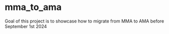 # mma_to_ama
Goal of this project is to showcase how to migrate from MMA to AMA before September 1st 2024
